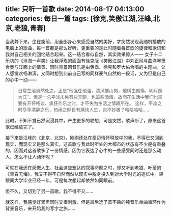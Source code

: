 title: 只听一首歌
date: 2014-08-17 04:13:00
categories: 每日一篇
tags: [徐克,笑傲江湖,汪峰,北京,老狼,青春]
---
当我静下来，坐在窗前，用全部身心来感受自然的美好，才突然发现我随机播放的电脑上的歌曲，每一首都是那么好听，更重要的是此时随着每首歌的旋律和歌词和我对自己相关的回忆结合起来。这一结合看似自然，其实效果惊人——
女子十二乐坊的《沧海一声笑》让我浮现的画面有徐克版《笑傲江湖》中刘正风与曲洋琴箫合奏与江面上的情景，同时背景因音乐是由黄霑、徐克和罗大佑合唱的主题曲，让人感觉欢畅淋漓，又同时想到此前自己写的同样豪气自然的一段话，又为但是自己的心中一动——
> 日常生活淡然处之，正是”他强任他强，清风拂山岗，他横由他横，明月照大江“。但是一总平淡未免有些无聊，也需些激情。故而在生活中我们也需要有开怀畅谈、疯狂作乐之时，才不失为生活之情趣所在。
> 这样，平淡之时尽享清静之乐，热闹之际自有痛快人生，岂不妙极？哈哈哈哈……

此时，不知不觉已然沉浸其中，产生更多的联想，可是突然，歌声断了，原来这首歌已经放完了。

接下来是汪峰的《北京，北京》，刚刚还处在豪迈情怀释放中的我，不得已又回到现实，而现实又是那么真实。这首歌与我此时所处的大都市的状态有不少是有重叠的，因而对这首歌多了一份情感，因为它表达了心中的一些感受同时还是那么动人，怎么不让人动怀呢？

可就在我还在感慨人生、社会这些宏达的叙事命题之时，却又听到老狼、叶蓓的《青春无悔》，我又不得不自然而然从现实中脱身投入到对大学时光的追忆中。转眼间大学毕业已经一年，可是每次想起却依然如同眼前。

但不久，又切到了另一首歌，我不得不又……

就这样，我感觉好累但同时又很刺激，但是最后选了首不熟的纯音乐单曲循环作为背景音乐，来开始我的写字之旅……